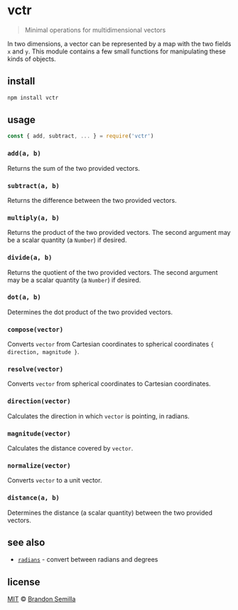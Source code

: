 # vctr
> Minimal operations for multidimensional vectors

In two dimensions, a vector can be represented by a map with the two fields `x` and `y`. This module contains a few small functions for manipulating these kinds of objects.

## install
```sh
npm install vctr
```

## usage
```js
const { add, subtract, ... } = require('vctr')
```

### `add(a, b)`
Returns the sum of the two provided vectors.

### `subtract(a, b)`
Returns the difference between the two provided vectors.

### `multiply(a, b)`
Returns the product of the two provided vectors. The second argument may be a scalar quantity (a `Number`) if desired.

### `divide(a, b)`
Returns the quotient of the two provided vectors. The second argument may be a scalar quantity (a `Number`) if desired.

### `dot(a, b)`
Determines the dot product of the two provided vectors.

### `compose(vector)`
Converts `vector` from Cartesian coordinates to spherical coordinates `{ direction, magnitude }`.

### `resolve(vector)`
Converts `vector` from spherical coordinates to Cartesian coordinates.

### `direction(vector)`
Calculates the direction in which `vector` is pointing, in radians.

### `magnitude(vector)`
Calculates the distance covered by `vector`.

### `normalize(vector)`
Converts `vector` to a unit vector.

### `distance(a, b)`
Determines the distance (a scalar quantity) between the two provided vectors.

## see also
- [`radians`](https://github.com/semibran/radians) - convert between radians and degrees

## license
[MIT](https://opensource.org/licenses/MIT) © [Brandon Semilla](https://git.io/semibran)
